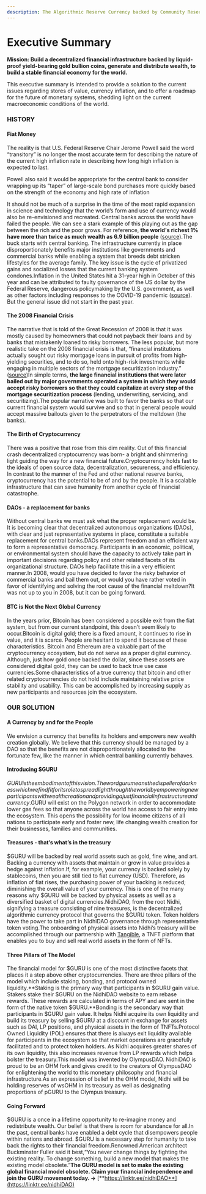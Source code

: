 ```yaml
---
description: The Algorithmic Reserve Currency backed by Community Reserves.
---
```


# Executive Summary

**Mission: Build a decentralized financial infrastructure backed by liquid-proof yield-bearing gold bullion coins, generate and distribute wealth, to build a stable financial economy for the world.**

This executive summary is intended to provide a solution to the current issues regarding stores of value, currency inflation, and to offer a roadmap for the future of monetary systems, shedding light on the current macroeconomic conditions of the world.

### HISTORY <a href="#history" id="history"></a>

#### Fiat Money <a href="#the-fiat-experiment-failed" id="the-fiat-experiment-failed"></a>

The reality is that U.S. Federal Reserve Chair Jerome Powell said the word “transitory” is no longer the most accurate term for describing the nature of the current high inflation rate in describing how long high inflation is expected to last.

Powell also said it would be appropriate for the central bank to consider wrapping up its “taper” of large-scale bond purchases more quickly based on the strength of the economy and high rate of inflation

&#x20;It should not be much of a surprise in the time of the most rapid expansion in science and technology that the world’s form and use of currency would also be re-envisioned and recreated. Central banks across the world have failed the people. We can see a stark example of this playing out as the gap between the rich and the poor grows. For reference, **the world's richest 1% have more than twice as much wealth as 6.9 billion people** ([source](https://www.oxfam.org/en/5-shocking-facts-about-extreme-global-inequality-and-how-even-it)).The buck starts with central banking. The infrastructure currently in place disproportionately benefits major institutions like governments and commercial banks while enabling a system that breeds debt stricken lifestyles for the average family. The key issue is the cycle of privatized gains and socialized losses that the current banking system condones.Inflation in the United States hit a 31-year high in October of this year and can be attributed to faulty governance of the US dollar by the Federal Reserve, dangerous policymaking by the U.S. government, as well as other factors including responses to the COVID-19 pandemic ([source](https://www.wsj.com/articles/us-inflation-consumer-price-index-october-2021-11636491959)). But the general issue did not start in the past year.

#### The 2008 Financial Crisis <a href="#the-2008-financial-crisis" id="the-2008-financial-crisis"></a>

The narrative that is told of the Great Recession of 2008 is that it was mostly caused by homeowners that could not payback their loans and by banks that mistakenly loaned to risky borrowers. The less popular, but more realistic take on the 2008 financial crisis is that, “financial institutions actually sought out risky mortgage loans in pursuit of profits from high-yielding securities, and to do so, held onto high-risk investments while engaging in multiple sectors of the mortgage securitization industry.” ([source](https://irle.berkeley.edu/what-really-caused-the-great-recession/))In simple terms, **the large financial institutions that were later bailed out by major governments operated a system in which they would accept risky borrowers so that they could capitalize at every step of the mortgage securitization process** (lending, underwriting, servicing, and securitizing).The popular narrative was built to favor the banks so that our current financial system would survive and so that in general people would accept massive bailouts given to the perpetrators of the meltdown (the banks).

#### The Birth of Cryptocurrency <a href="#the-birth-of-cryptocurrency" id="the-birth-of-cryptocurrency"></a>

There was a positive that rose from this dim reality. Out of this financial crash decentralized cryptocurrency was born- a bright and shimmering light guiding the way for a new financial future.Cryptocurrency holds fast to the ideals of open source data, decentralization, secureness, and efficiency. In contrast to the manner of the Fed and other national reserve banks, cryptocurrency has the potential to be of and by the people. It is a scalable infrastructure that can save humanity from another cycle of financial catastrophe.

#### DAOs - a replacement for banks <a href="#daos-a-replacement-for-banks" id="daos-a-replacement-for-banks"></a>

Without central banks we must ask what the proper replacement would be. It is becoming clear that decentralized autonomous organizations (DAOs), with clear and just representative systems in place, constitute a suitable replacement for central banks.DAOs represent freedom and an efficient way to form a representative democracy. Participants in an economic, political, or environmental system should have the capacity to actively take part in important decisions regarding policy and other related facets of its organizational structure. DAOs help facilitate this in a very efficient manner.In 2008, would you have decided to favor the risky behavior of commercial banks and bail them out, or would you have rather voted in favor of identifying and solving the root cause of the financial meltdown?It was not up to you in 2008, but it can be going forward.

#### BTC is Not the Next Global Currency <a href="#btc-is-not-the-next-global-currency" id="btc-is-not-the-next-global-currency"></a>

In the years prior, Bitcoin has been considered a possible exit from the fiat system, but from our current standpoint, this doesn’t seem likely to occur.Bitcoin is digital gold; there is a fixed amount, it continues to rise in value, and it is scarce. People are hesitant to spend it because of these characteristics. Bitcoin and Ethereum are a valuable part of the cryptocurrency ecosystem, but do not serve as a proper digital currency. Although, just how gold once backed the dollar, since these assets are considered digital gold, they can be used to back true use case currencies.Some characteristics of a true currency that bitcoin and other related cryptocurrencies do not hold include maintaining relative price stability and usability. This can be accomplished by increasing supply as new participants and resources join the ecosystem.

### OUR SOLUTION <a href="#our-solution" id="our-solution"></a>

#### A Currency by and for the People <a href="#a-currency-by-and-for-the-people" id="a-currency-by-and-for-the-people"></a>

We envision a currency that benefits its holders and empowers new wealth creation globally. We believe that this currency should be managed by a DAO so that the benefits are not disproportionately allocated to the fortunate few, like the manner in which central banking currently behaves.

#### Introducing $GURU <a href="#introducing-usdguru" id="introducing-usdguru"></a>

$GURU is the embodiment of this vision. The word guru means the dispeller of darkness which we find fit for its role to spread light through the world by empowering new participants with wealth creation and providing a just financial infrastructure and currency.$GURU will exist on the Polygon network in order to accommodate lower gas fees so that anyone across the world has access to fair entry into the ecosystem. This opens the possibility for low income citizens of all nations to participate early and foster new, life changing wealth creation for their businesses, families and communities.

#### Treasures - that’s what’s in the treasury <a href="#treasures-thats-whats-in-the-treasury" id="treasures-thats-whats-in-the-treasury"></a>

$GURU will be backed by real world assets such as gold, fine wine, and art. Backing a currency with assets that maintain or grow in value provides a hedge against inflation.If, for example, your currency is backed solely by stablecoins, then you are still tied to fiat currency (USD). Therefore, as inflation of fiat rises, the purchasing power of your backing is reduced; diminishing the overall value of your currency. This is one of the many reasons why $GURU will be backed by physical assets as well as a diversified basket of digital currencies.NidhiDAO, from the root Nidhi, signifying a treasure consisting of nine treasures, is the decentralized algorithmic currency protocol that governs the $GURU token. Token holders have the power to take part in NidhiDAO governance through representative token voting.The onboarding of physical assets into Nidhi’s treasury will be accomplished through our partnership with [Tangible](https://linktr.ee/tangible.store), a TNFT platform that enables you to buy and sell real world assets in the form of NFTs.

#### Three Pillars of The Model <a href="#three-pillars-of-the-model" id="three-pillars-of-the-model"></a>

The financial model for $GURU is one of the most distinctive facets that places it a step above other cryptocurrencies. There are three pillars of the model which include staking, bonding, and protocol owned liquidity.**Staking is the primary way that participants in $GURU gain value. Stakers stake their $GURU on the NidhiDAO website to earn rebase rewards. These rewards are calculated in terms of APY and are sent in the form of the native token $GURU.**Bonding is the secondary way that participants in $GURU gain value. It helps Nidhi acquire its own liquidity and build its treasury by selling $GURU at a discount in exchange for assets such as DAI, LP positions, and physical assets in the form of TNFTs.Protocol Owned Liquidity (POL) ensures that there is always exit liquidity available for participants in the ecosystem so that market operations are gracefully facilitated and to protect token holders. As Nidhi acquires greater shares of its own liquidity, this also increases revenue from LP rewards which helps bolster the treasury.This model was invented by OlympusDAO. NidhiDAO is proud to be an OHM fork and gives credit to the creators of OlympusDAO for enlightening the world to this monetary philosophy and financial infrastructure.As an expression of belief in the OHM model, Nidhi will be holding reserves of wsOHM in its treasury as well as designating proportions of pGURU to the Olympus treasury.

#### Going Forward <a href="#going-forward" id="going-forward"></a>

$GURU is a once in a lifetime opportunity to re-imagine money and redistribute wealth. Our belief is that there is room for abundance for all.In the past, central banks have enabled a debt cycle that disempowers people within nations and abroad. $GURU is a necessary step for humanity to take back the rights to their financial freedom.Renowned American architect Buckminster Fuller said it best,“You never change things by fighting the existing reality. To change something, build a new model that makes the existing model obsolete.”**The GURU model is set to make the existing global financial model obsolete. Claim your financial independence and join the GURU movement today. ->** [**https://linktr.ee/nidhiDAO**](https://linktr.ee/nidhiDAO)​
